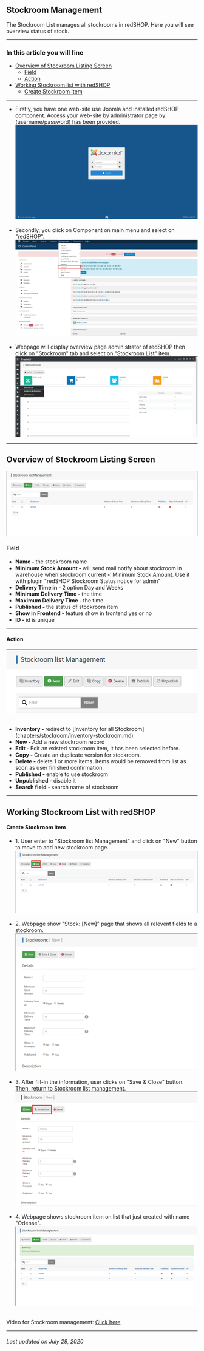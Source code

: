 ## Stockroom Management
The Stockroom List manages all stockrooms in redSHOP. Here you will see overview status of stock.

<hr>

### In this article you will fine

<ul>
<li><a href="#listingScreen">Overview of Stockroom Listing Screen</a>
    <ul>
    <li><a href="#field">Field</a>
    <li><a href="#action">Action</a> 
    </ul>

<li><a href="#workingStock">Working Stockroom list with redSHOP</a>
    <ul>
    <li><a href="#createItems">Create Stockroom Item</a>
    </ul>
</ul>

<hr>

<ul>
<li>Firstly, you have one web-site use Joomla and installed redSHOP component. Access your web-site by administrator page by (username/password) has been provided.
<img src="./manual/en-US/chapters/stockroom/img/administrator.png" class="example"/><br><br>

<li>Secondly, you click on Component on main menu and select on "redSHOP".
<img src="./manual/en-US/chapters/stockroom/img/img8.png" class="example"/><br><br>

<li>Webpage will display overview page administrator of redSHOP then click on "Stockroom" tab and select on "Stockroom List" item.
<img src="./manual/en-US/chapters/stockroom/img/img9.png" class="example"/>
</ul>

<hr>

<!-- Overview of Stockroom Listing Screen -->
<h2 id="listingScreen">Overview of Stockroom Listing Screen</h2>

<img src="./manual/en-US/chapters/stockroom/img/img10.png" class="example"/>

<h4 id="field">Field</h4>

<ul>
<li><b>Name - </b>the stockroom name 

<li><b>Minimum Stock Amount - </b>will send mail notify about stockroom in warehouse when stockroom current  < Minimum Stock Amount. Use it with plugin "redSHOP Stockroom Status notice for admin"

<li><b>Delivery Time in - </b>2 option Day and Weeks

<li><b>Minimum Delivery Time - </b>the time 

<li><b>Maximum Delivery Time - </b>the time 

<li><b>Published - </b>the status of stockroom item

<li><b>Show in Frontend - </b>feature show in frontend yes or no 

<li><b>ID - </b>id is unique 
</ul>

<hr>

<h4 id="action">Action</h4>

<img src="./manual/en-US/chapters/stockroom/img/img11.png" class="example"/><br><br>

<ul>
<li><b>Inventory - </b>redirect to [Inventory for all Stockroom](chapters/stockroom/inventory-stockroom.md)

<li><b>New - </b>Add a new stockroom record

<li><b>Edit - </b>Edit an existed stockroom item, it has been selected before.

<li><b>Copy - </b>Create an duplicate version for stockroom.

<li><b>Delete - </b>delete 1 or more items. Items would be removed from list as soon as user finished confirmation. 

<li><b>Published - </b>enable to use stockroom 

<li><b>Unpublished - </b>disable it

<li><b>Search field - </b>search name of stockroom 
</ul>

<hr>

<!-- Working Stockroom List with redSHOP -->
<h2 id="workingStock">Working Stockroom List with redSHOP</h2>

<h4 id="createItems">Create Stockroom item</h4>

<ul>
<li>1. User enter to "Stockroom list Management" and click on "New" button to move to add new stockroom page.
<img src="./manual/en-US/chapters/stockroom/img/img12.png" class="example"/><br><br>

<li>2. Webpage show "Stock: [New]" page that shows all relevent fields to a stockroom.
<img src="./manual/en-US/chapters/stockroom/img/img13.png" class="example"/><br><br>

<li>3. After fill-in the information, user clicks on "Save  & Close" button. Then, return to Stockroom list management.
<img src="./manual/en-US/chapters/stockroom/img/img14.png" class="example"/><br><br>

<li>4. Webpage shows stockroom item on list that just created with name "Odense".
<img src="./manual/en-US/chapters/stockroom/img/img15.png" class="example"/><br><br>
</ul>

Video for Stockroom management: <a href="https://redshop.fleeq.io/l/w5wm48cdzi-wg68toznp4">Click here</a>

<hr>

<h6>Last updated on July 29, 2020</h6>